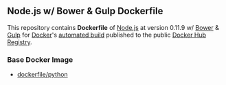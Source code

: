 ## Node.js w/ Bower & Gulp Dockerfile


This repository contains **Dockerfile** of [Node.js](http://nodejs.org/) at version 0.11.9 w/ [Bower](http://bower.io/) & [Gulp](http://gulpjs.com/) for [Docker](https://www.docker.com/)'s [automated build](https://registry.hub.docker.com/u/dockerfile/nodejs-bower-gulp/) published to the public [Docker Hub Registry](https://registry.hub.docker.com/).


### Base Docker Image

* [dockerfile/python](http://dockerfile.github.io/#/python)

